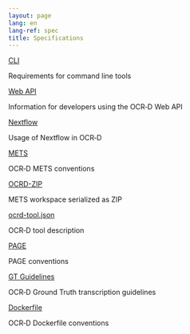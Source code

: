```yaml
---
layout: page
lang: en
lang-ref: spec
title: Specifications
---
```


<div class="tile is-ancestor">


  <div class="tile is-parent">
    <article class="tile is-child box">
      <p class="title"><a href="cli">CLI</a></p>
      <p class="subtitle">Requirements for command line tools</p>
    </article>
  </div>

  <div class="tile is-parent">
    <article class="tile is-child box">
      <p class="title"><a href="https://github.com/OCR-D/spec/blob/b6701659eae28c6fd2f08855714de8fe22b114a2/web_api.md">Web API</a></p>
      <p class="subtitle">Information for developers using the OCR&#8209;D Web API</p>
    </article>
  </div>
  
  <div class="tile is-parent">
    <article class="tile is-child box">
      <p class="title"><a href="nextflow">Nextflow</a></p>
      <p class="subtitle">Usage of Nextflow in OCR&#8209;D</p>
    </article>
  </div>

</div>

<div class="tile is-ancestor">

  <div class="tile is-parent">
    <article class="tile is-child box">
      <p class="title"><a href="mets">METS</a></p>
      <p class="subtitle">OCR&#8209;D METS conventions</p>
    </article>
  </div>

  <div class="tile is-parent">
    <article class="tile is-child box">
      <p class="title"><a href="ocrd_zip">OCRD-ZIP</a></p>
      <p class="subtitle">METS workspace serialized as ZIP</p>
    </article>
  </div>

  <div class="tile is-parent">
    <article class="tile is-child box">
      <p class="title"><a href="ocrd_tool">ocrd-tool.json</a></p>
      <p class="subtitle">OCR&#8209;D tool description</p>
    </article>
  </div>

</div>

<div class="tile is-ancestor">

  <div class="tile is-parent">
    <article class="tile is-child box">
      <p class="title"><a href="page">PAGE</a></p>
      <p class="subtitle">PAGE conventions</p>
    </article>
  </div>
  <div class="tile is-parent">
    <article class="tile is-child box">
      <p class="title"><a href="../gt-guidelines/trans">GT Guidelines</a></p>
      <p class="subtitle">OCR&#8209;D Ground Truth transcription guidelines</p>
    </article>
  </div>
  <div class="tile is-parent">
    <article class="tile is-child box">
      <p class="title"><a href="docker">Dockerfile</a></p>
      <p class="subtitle">OCR&#8209;D Dockerfile conventions</p>
    </article>
  </div>
</div>
